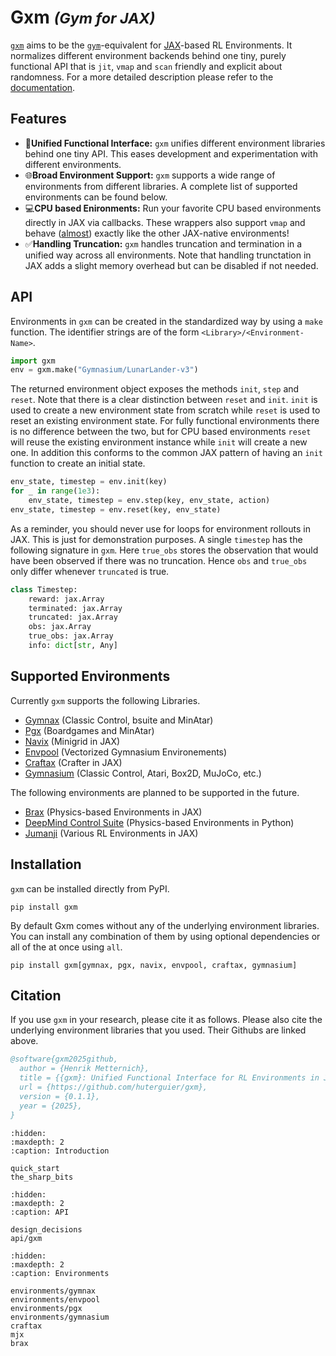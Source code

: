 # Gxm <small><em>(Gym for JAX)</em></small>

[``gxm``](https://github.com/huterguier/gxm) aims to be the [``gym``](https://www.gymlibrary.dev/)-equivalent for [JAX](https://github.com/jax-ml/jax)-based RL Environments.
It normalizes different environment backends behind one tiny, purely functional API that is `jit`, `vmap` and `scan` friendly and explicit about randomness.
For a more detailed description please refer to the [documentation](https://gxm.readthedocs.io/en/latest/).


## Features
- 🤝**Unified Functional Interface:** ``gxm`` unifies different environment libraries behind one tiny API. This eases development and experimentation with different environments.
- 🌐**Broad Environment Support:** ``gxm`` supports a wide range of environments from different libraries. A complete list of supported environments can be found below.
- 💻**CPU based Enironments:** Run your favorite CPU based environments directly in JAX via callbacks. These wrappers also support `vmap` and behave ([almost](https://gxm.readthedocs.io/en/latest/the_sharp_bits.html#cpu-based-environments)) exactly like the other JAX-native environments!
- ✅**Handling Truncation:** ``gxm`` handles truncation and termination in a unified way across all environments. Note that handling trunctation in JAX adds a slight memory overhead but can be disabled if not needed.


## API

Environments in ``gxm`` can be created in the standardized way by using a `make` function.
The identifier strings are of the form `<Library>/<Environment-Name>`.
```python
import gxm
env = gxm.make("Gymnasium/LunarLander-v3")
```
The returned environment object exposes the methods `init`, `step` and `reset`.
Note that there is a clear distinction between `reset` and `init`. 
`init` is used to create a new environment state from scratch while `reset` is used to reset an existing environment state.
For fully functional environments there is no difference between the two, but for CPU based environments `reset` will reuse the existing environment instance while `init` will create a new one.
In addition this conforms to the common JAX pattern of having an `init` function to create an initial state.


```python
env_state, timestep = env.init(key)
for _ in range(1e3):
    env_state, timestep = env.step(key, env_state, action)
env_state, timestep = env.reset(key, env_state)
```
As a reminder, you should never use for loops for environment rollouts in JAX. This is just for demonstration purposes.
A single `timestep` has the following signature in `gxm`. Here `true_obs` stores the observation that would have been observed if there was no truncation.
Hence `obs` and `true_obs` only differ whenever `truncated` is true.
```python
class Timestep:
    reward: jax.Array
    terminated: jax.Array
    truncated: jax.Array
    obs: jax.Array
    true_obs: jax.Array
    info: dict[str, Any]
```

## Supported Environments
Currently ``gxm`` supports the following Libraries.
- [Gymnax](https://github.com/RobertTLange/gymnax) (Classic Control, bsuite and MinAtar)
- [Pgx](https://github.com/sotetsuk/pgx) (Boardgames and MinAtar)
- [Navix](https://github.com/epignatelli/navix) (Minigrid in JAX)
- [Envpool](https://github.com/sail-sg/envpool) (Vectorized Gymnasium Environements)
- [Craftax](https://github.com/MichaelTMatthews/Craftax) (Crafter in JAX)
- [Gymnasium](https://github.com/Farama-Foundation/Gymnasium) (Classic Control, Atari, Box2D, MuJoCo, etc.)

The following environments are planned to be supported in the future.
- [Brax](https://github.com/google/brax) (Physics-based Environments in JAX)
- [DeepMind Control Suite](https://github.com/google-deepmind/dm_control) (Physics-based Environments in Python)
- [Jumanji](https://github.com/instadeepai/jumanji) (Various RL Environments in JAX)


## Installation
``gxm`` can be installed directly from PyPI.
```
pip install gxm
```
By default Gxm comes without any of the underlying environment libraries.
You can install any combination of them by using optional dependencies or all of the at once using ``all``.
```
pip install gxm[gymnax, pgx, navix, envpool, craftax, gymnasium]
```

## Citation
If you use ``gxm`` in your research, please cite it as follows.
Please also cite the underlying environment libraries that you used. Their Githubs are linked above.
```bibtex
@software{gxm2025github,
  author = {Henrik Metternich},
  title = {{gxm}: Unified Functional Interface for RL Environments in JAX},
  url = {https://github.com/huterguier/gxm},
  version = {0.1.1},
  year = {2025},
}
```

```{toctree}
:hidden:
:maxdepth: 2
:caption: Introduction

quick_start
the_sharp_bits
```

```{toctree}
:hidden:
:maxdepth: 2
:caption: API

design_decisions
api/gxm
```

```{toctree}
:hidden:
:maxdepth: 2
:caption: Environments

environments/gymnax
environments/envpool
environments/pgx
environments/gymnasium
craftax
mjx
brax
```
